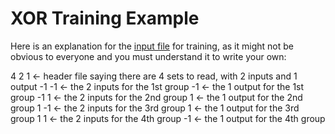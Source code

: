 # XOR Training Example

Here is an explanation for the [input file](http://php.net/manual/en/fann.examples-1.php) for training, as it might not be obvious to everyone and you must understand it to write your own:

4 2 1 <- header file saying there are 4 sets to read, with 2 inputs and 1 output
-1 -1 <- the 2 inputs for the 1st group
-1    <- the 1 output for the 1st group
-1 1  <- the 2 inputs for the 2nd group
1     <- the 1 output for the 2nd group
1 -1  <- the 2 inputs for the 3rd group
1     <- the 1 output for the 3rd group
1 1   <- the 2 inputs for the 4th group
-1    <- the 1 output for the 4th group
  